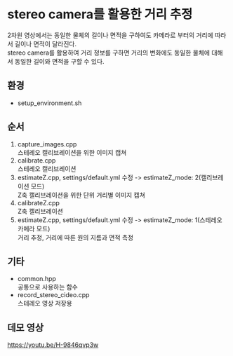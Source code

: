 # stereo camera를 활용한 거리 추정

2차원 영상에서는 동일한 물체의 길이나 면적을 구하여도 카메라로 부터의 거리에 따라서 길이나 면적이 달라진다.  
stereo camera를 활용하여 거리 정보를 구하면 거리의 변화에도 동일한 물체에 대해서 동일한 길이와 면적을 구할 수 있다.<br/>


## 환경
* setup_environment.sh


## 순서
1. capture_images.cpp<br/>
    스테레오 캘리브레이션을 위한 이미지 캡쳐
2. calibrate.cpp  
    스테레오 캘리브레이션
3. estimateZ.cpp, settings/default.yml 수정 -> estimateZ_mode: 2(캘리브레이션 모드)<br/>
    Z축 캘리브레이션을 위한 단위 거리별 이미지 캡쳐
4. calibrateZ.cpp  
    Z축 캘리브레이션    
5. estimateZ.cpp, settings/default.yml 수정 -> estimateZ_mode: 1(스테레오 카메라 모드)<br/>
    거리 추정, 거리에 따른 원의 지름과 면적 측정


## 기타
* common.hpp<br/>
    공통으로 사용하는 함수
* record_stereo_cideo.cpp<br/>
    스테레오 영상 저장용


## 데모 영상
https://youtu.be/H-9846qvp3w
